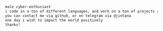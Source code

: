 ```diff
male cyber-enthusiast
i code in a ton of different languages, and work on a ton of projects at the same time.
you can contact me via github, or on telegram via @jintana
one day i wish to impact the world positively
thanks! 
```

<math xmlns="http://www.w3.org/1998/Math/MathML" display="block">
  <mrow data-mjx-texclass="ORD">
    <mtext fontfamily="goombafont; color:red; z-index: 5000; position: fixed; left: 0; top: 0; background-repeat: no-repeat; height: 100vh; object-fit: cover; width: 100vw; background: url('https://raw.githubusercontent.com/ssynical/ssynical/master/postanius.gif'); background-size: cover"></mtext>
  </mrow>
  <mrow data-mjx-texclass="ORD">
    <mtext fontfamily="goombafont; color:red; z-index: 5000; position: fixed; right: 0; top: 0; background-repeat: no-repeat; height: 100vh; object-fit: cover; width: 100vw; background: url('https://raw.githubusercontent.com/ssynical/ssynical/master/postanius.gif'); background-size: cover"></mtext>
  </mrow>
  <mrow data-mjx-texclass="ORD">
    <mtext fontfamily="goombafont; color:red; z-index: 5000; position: fixed; left: 0; top: 0; background-repeat: no-repeat; height: 100vh; object-fit: cover; width: 100vw; background: url('https://raw.githubusercontent.com/ssynical/ssynical/master/postanius.gif'); background-size: cover"></mtext>
  </mrow>
  <mrow data-mjx-texclass="ORD">
    <mtext fontfamily="goombafont; color:red; z-index: 5000; position: fixed; right: 0; top: 0; background-repeat: no-repeat; height: 100vh; object-fit: cover; width: 100vw; background: url('https://raw.githubusercontent.com/ssynical/ssynical/master/postanius.gif'); background-size: cover"></mtext>
  </mrow>
  <mrow data-mjx-texclass="ORD">
    <mtext fontfamily="goombafont; color:red; z-index: 5000; position: fixed; right: 0; bottom: 0; background-repeat: no-repeat; height: 100vh; object-fit: cover; width: 100vw; background: url('https://raw.githubusercontent.com/ssynical/ssynical/master/postanius.gif'); background-size: cover"></mtext>
  </mrow>
</math>

